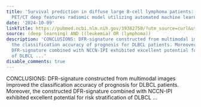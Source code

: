 ```yaml
---
title: 'Survival prediction in diffuse large B-cell lymphoma patients: multimodal
  PET/CT deep features radiomic model utilizing automated machine learning'
date: '2024-10-09'
linkTitle: https://pubmed.ncbi.nlm.nih.gov/39382750/?utm_source=curl&utm_medium=rss&utm_campaign=pubmed-2&utm_content=1byXLWG-5Hn0_qdLgZYpDfLA2UWGhGNgZGereuo1rJN2aoAQXP&fc=20220814223158&ff=20241010184154&v=2.18.0.post9+e462414
source: (deep learning) AND ((leukemia) OR (lymphoma))
description: 'CONCLUSIONS: DFR-signature constructed from multimodal images improved
  the classification accuracy of prognosis for DLBCL patients. Moreover, the constructed
  DFR-signature combined with NCCN-IPI exhibited excellent potential for risk stratification
  of DLBCL ...'
disable_comments: true
---
```

CONCLUSIONS: DFR-signature constructed from multimodal images improved the classification accuracy of prognosis for DLBCL patients. Moreover, the constructed DFR-signature combined with NCCN-IPI exhibited excellent potential for risk stratification of DLBCL ...